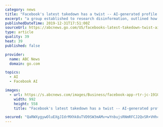 ```yaml
---
category: news
title: "Facebook's latest takedown has a twist -- AI-generated profile pictures"
excerpt: "a group established to research disinformation, outlined how they identified the artificially created faces from the accounts removed by Facebook. Images generated using artificial intelligence ..."
publishedDateTime: 2019-12-31T17:51:00Z
sourceUrl: https://abcnews.go.com/US/facebooks-latest-takedown-twist-ai-generated-profile-pictures/story?id=67925292
type: article
quality: 39
heat: 39
published: false

provider:
  name: ABC News
  domain: go.com

topics:
  - AI
  - Facebook AI

images:
  - url: https://s.abcnews.com/images/Business/facebook-app-rtr-jc-191021_hpMain_16x9_992.jpg
    width: 992
    height: 558
    title: "Facebook's latest takedown has a twist -- AI-generated profile pictures"

secured: "QaRWXygywOluEXgJIdrMXhk8uTVD9SW3mAMv+wYnbujsRNmRFCJ2QvSR+VHhcRkddubsiXDedcjm70VPhnHRKxecoI8Y3D5hRRicBhWI38uiEy1UD2J6QYyhPraysLiVfXZPRsBqewtcjkaolyK9Jcs7yUZk53I99h73A3SLuMR4yIEO0glnT9JqcdN02pUhskZOjw84nXOVcvt4scmOIbSd6VwTC1GQ29v2QfxHpQDHzhd/joLHXnudqP1ZQSy/eE9EgSBKAtiU3VnBPUUgZssKEY2D3+O9lL96rrmKkAeSUnPh2mmwZUIUnoDs4Rbd;+TlYIP+APJp7X6Se3pe3aA=="
---
```


